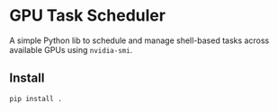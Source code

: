 # GPU Task Scheduler

A simple Python lib to schedule and manage shell-based tasks across available GPUs using `nvidia-smi`.

## Install

```bash
pip install .

